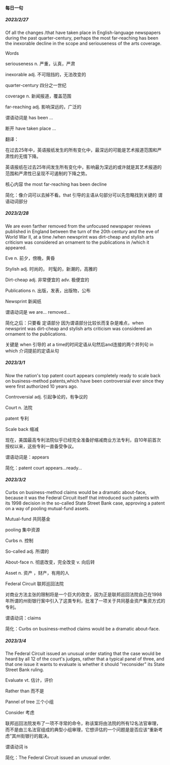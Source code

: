 #### 每日一句 

##### 2023/2/27

Of all the changes /that have taken place in English-language newspapers during the past quarter-century, perhaps the most far-reaching has been the inexorable decline in the scope and seriouseness of the arts coverage.



Words

seriouseness n. 严重，认真，严肃

inexorable adj. 不可阻挡的，无法改变的

quarter-century 四分之一世纪

coverage n. 新闻报道，覆盖范围

far-reaching adj. 影响深远的，广泛的



谓语动词是 has been ...

断开 have taken place ...



翻译：

在过去25年中，英语报纸发生的所有变化中，最深远的可能是艺术报道范围和严肃性的无情下降。

英语报纸在过去25年间发生所有变化中，影响最为深远的或许就是其艺术报道的范围和严肃性已呈现不可遏制的下降之势。



核心内容 the most far-reaching has been decline

简化：像介词可以去掉不看。that 引导的主语从句部分可以先忽略找到关键的 谓语动词部分



##### 2023/2/28

We are even farther removed from the unfocused newspaper reviews published in England between the turn of the 20th century and the eve of World War II, at a time /when newsprint was dirt-cheap and stylish arts criticism was considered an ornament to the publications in /which it appeared.

Eve n. 前夕，傍晚，黄昏

Stylish adj. 时尚的， 时髦的，新潮的，高雅的

Dirt-cheap adj. 非常便宜的 adv. 极便宜的

Publications n. 出版，发表，出版物，公布

Newsprint 新闻纸

谓语动词是 we are... removed...

简化之后：只要看 定语部分 因为谓语部分比较长而复杂是难点，when newsprint was dirt-cheap and stylish arts criticism was considered an ornament to the publications.

关键是 when 引导的 at a time的时间定语从句然后and连接的两个并列句 in which 介词提前的定语从句



##### 2023/3/1

Now the nation's top patent court appears completely ready to scale back on business-method patents,which have been controversial ever since they were first authorized 10 years ago.

Controversial adj. 引起争论的，有争议的

Court n. 法院

patent 专利

Scale back 缩减

现在，美国最高专利法院似乎已经完全准备好缩减商业方法专利，自10年前首次授权以来，这些专利一直备受争议。



谓语动词是：appears

简化：patent court appears...ready...



##### 2023/3/2

Curbs on business-method claims would be a dramatic about-face, because it was the Federal Circuit itself that introduced such patents with its 1998 decision in the so-called State Street Bank case, approving a patent on a way of pooling mutual-fund assets.



Mutual-fund 共同基金

pooling 集中资源

Curbs n. 控制

So-called adj. 所谓的

About-face n. 彻底改变，完全改变 v. 向后转

Asset n. 资产 ，财产，有用的人

Federal Circuit 联邦巡回法院

对商业方法主张的限制将是一个巨大的改变，因为正是联邦巡回法院自己在1998年所谓的州街银行案中引入了这类专利，批准了一项关于共同基金资产集资方式的专利。

谓语动词：claims

简化：Curbs on business-method claims would be a dramatic about-face.



##### 2023/3/4

The Federal Circuit issued an unusual order stating that the case would be heard by all 12 of the court's judges, rather that a typical panel of three, and that one issue it wants to evaluate is whether it should "reconsider" its State Street Bank ruling.



Evaluate vt. 估计，评价

Rather than 而不是

Pannel of tree 三个小组

Consider 考虑

联邦巡回法院发布了一项不寻常的命令，称该案将由法院的所有12名法官审理，而不是由三名法官组成的典型小组审理，它想评估的一个问题是是否应该“重新考虑”其州街银行的裁决。



谓语动词 is

简化：The Federal Circuit issued an unusual order.
